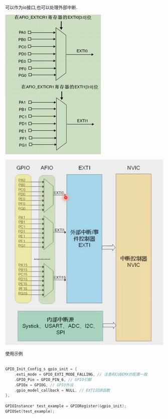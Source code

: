 
可以作为io接口,也可以处理外部中断.

![image-20230202151939109](../../assets/image-20230202151939109.png)

![img](../../assets/00937839b59a4c039ee8ecb8a5136e3c.png)


使用示例

```c

GPIO_Init_Config_s gpio_init = {
    .exti_mode = GPIO_EXTI_MODE_FALLING, // 注意和CUBEMX的配置一致
    .GPIO_Pin = GPIO_PIN_6, // GPIO引脚
    .GPIOx = GPIOG, // GPIO外设
    .gpio_model_callback = NULL, // EXTI回调函数
},

GPIOInstance* test_example = GPIORegister(&gpio_init);
GPIOSet(test_example);
```